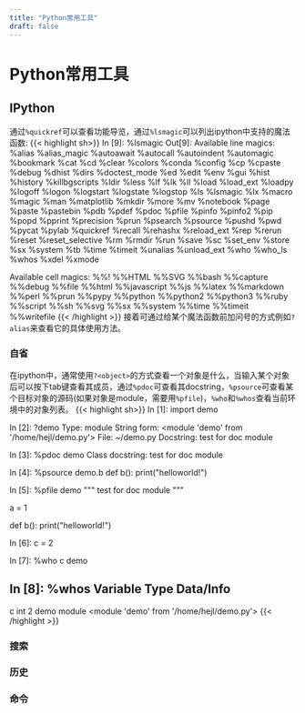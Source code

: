 ```yaml
---
title: "Python常用工具"
draft: false
---
```



# Python常用工具

IPython
-------

通过`%quickref`可以查看功能导览，通过`%lsmagic`可以列出ipython中支持的魔法函数:
{{< highlight sh>}}
In [9]: %lsmagic
Out[9]:
Available line magics:
%alias  %alias_magic  %autoawait  %autocall  %autoindent  %automagic  %bookmark  %cat  %cd  %clear
%colors  %conda  %config  %cp  %cpaste  %debug  %dhist  %dirs  %doctest_mode  %ed  %edit  %env  %gui  %hist  %history  %killbgscripts  %ldir  %less  %lf  %lk  %ll  %load  %load_ext  %loadpy  %logoff
%logon  %logstart  %logstate  %logstop  %ls  %lsmagic  %lx  %macro  %magic  %man  %matplotlib  %mkdir  %more  %mv  %notebook  %page  %paste  %pastebin  %pdb  %pdef  %pdoc  %pfile  %pinfo  %pinfo2  %pip  %popd  %pprint  %precision  %prun  %psearch  %psource  %pushd  %pwd  %pycat  %pylab  %quickref  %recall  %rehashx  %reload_ext  %rep  %rerun  %reset  %reset_selective  %rm  %rmdir  %run  %save  %sc  %set_env  %store  %sx  %system  %tb  %time  %timeit  %unalias  %unload_ext  %who  %who_ls  %whos
%xdel  %xmode

Available cell magics:
%%!  %%HTML  %%SVG  %%bash  %%capture  %%debug  %%file  %%html  %%javascript  %%js  %%latex  %%markdown  %%perl  %%prun  %%pypy  %%python  %%python2  %%python3  %%ruby  %%script  %%sh  %%svg  %%sx  %%system  %%time  %%timeit  %%writefile
{{< /highlight >}}
接着可通过给某个魔法函数前加问号的方式例如`?alias`来查看它的具体使用方法。

### 自省
在ipython中，通常使用`?<object>`的方式查看一个对象是什么，当输入某个对象后可以按下tab键查看其成员，通过`%pdoc`可查看其docstring，`%psource`可查看某个目标对象的源码(如果对象是module，需要用`%pfile`)，`%who`和`%whos`查看当前环境中的对象列表。
{{< highlight sh>}}
In [1]: import demo

In [2]: ?demo
Type:        module
String form: <module 'demo' from '/home/hejl/demo.py'>
File:        ~/demo.py
Docstring:   test for doc module

In [3]: %pdoc demo
Class docstring:
    test for doc module

In [4]: %psource demo.b
def b():
    print("helloworld!")

In [5]: %pfile demo
"""
test for doc module
"""

a = 1

def b():
    print("helloworld!")

In [6]: c = 2

In [7]: %who
c        demo

In [8]: %whos
Variable   Type      Data/Info
------------------------------
c          int       2
demo       module    <module 'demo' from '/home/hejl/demo.py'>
{{< /highlight >}}

### 搜索

### 历史

### 命令